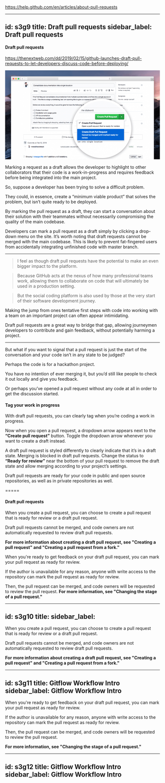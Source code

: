 https://help.github.com/en/articles/about-pull-requests







































---
id: s3g9
title: Draft pull requests
sidebar_label: Draft pull requests
---

#### Draft pull requests



https://thenextweb.com/dd/2019/02/15/github-launches-draft-pull-requests-to-let-developers-discuss-code-before-deploying/

![xxx](https://raw.githubusercontent.com/ChickenKyiv/awesome-git-article/master/img/PR/draft-pull-requests.png)


Marking a request as a draft allows the developer to highlight to other collaborators that their code is a work-in-progress and requires feedback before being integrated into the main project.


So, suppose a developer has been trying to solve a difficult problem.

They could, in essence, create a “minimum viable product” that solves the problem, but isn’t quite ready to be deployed.

By marking the pull request as a draft, they can start a conversation about their solution with their teammates without necessarily compromising the quality of the main codebase.


Developers can mark a pull request as a draft simply by clicking a drop-down menu on the site.
It’s worth noting that draft requests cannot be merged with the main codebase.
This is likely to prevent fat-fingered users from accidentally integrating unfinished code with master branch.




---
> I feel as though draft pull requests have the potential to make an even bigger impact to the platform.

> Because GitHub acts at the nexus of how many professional teams work, allowing them to collaborate on code that will ultimately be used in a production setting.

> But the social coding platform is also used by those at the very start of their software development journey.





Making the jump from ones tentative first steps with code into working with a team on an important project can often appear intimidating.

Draft pull requests are a great way to bridge that gap, allowing journeymen developers to contribute and gain feedback, without potentially harming a project.



---


But what if you want to signal that a pull request is just the start of the conversation and your code isn’t in any state to be judged?

Perhaps the code is for a hackathon project.

You have no intention of ever merging it, but you’d still like people to check it out locally and give you feedback.

Or perhaps you’ve opened a pull request without any code at all in order to get the discussion started.



#### Tag your work in progress

With draft pull requests, you can clearly tag when you’re coding a work in progress.

Now when you open a pull request, a dropdown arrow appears next to the **“Create pull request”** button.
Toggle the dropdown arrow whenever you want to create a draft instead.





A draft pull request is styled differently to clearly indicate that it’s in a draft state.
Merging is blocked in draft pull requests.
Change the status to **“Ready for review”** near the bottom of your pull request to remove the draft state and allow merging according to your project’s settings.






Draft pull requests are ready for your code in public and open source repositories, as well as in private repositories as well.




=====

#### Draft pull requests



When you create a pull request, you can choose to create a pull request that is ready for review or a draft pull request.

Draft pull requests cannot be merged, and code owners are not automatically requested to review draft pull requests.



**For more information about creating a draft pull request, see "Creating a pull request" and "Creating a pull request from a fork."**



When you're ready to get feedback on your draft pull request, you can mark your pull request as ready for review.

If the author is unavailable for any reason, anyone with write access to the repository can mark the pull request as ready for review.

Then, the pull request can be merged, and code owners will be requested to review the pull request.
**For more information, see "Changing the stage of a pull request."**






---
id: s3g10
title:
sidebar_label:
---

When you create a pull request, you can choose to create a pull request that is ready for review or a draft pull request.

Draft pull requests cannot be merged, and code owners are not automatically requested to review draft pull requests.

**For more information about creating a draft pull request, see "Creating a pull request" and "Creating a pull request from a fork."**









---
id: s3g11
title: Gitflow Workflow Intro
sidebar_label: Gitflow Workflow Intro
---

When you're ready to get feedback on your draft pull request, you can mark your pull request as ready for review.

If the author is unavailable for any reason, anyone with write access to the repository can mark the pull request as ready for review.

Then, the pull request can be merged, and code owners will be requested to review the pull request.

**For more information, see "Changing the stage of a pull request."**





---
id: s3g12
title: Gitflow Workflow Intro
sidebar_label: Gitflow Workflow Intro
---
